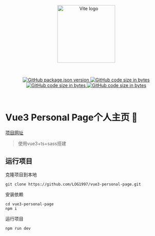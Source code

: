 <p align="center">
  <a href="https://24years.top" target="_blank" rel="noopener noreferrer">
    <img width="180" src="https://raw.githubusercontent.com/LOG1997/vue3-personal-page/8914ba40f69972a3518f25e03d40c6767ccb1424/src/assets/images/ReadmeLogo.svg" alt="Vite logo">
  </a>
</p>
<br/>
<p align="center">
<a href="https://github.com/LOG1997/vue3-personal-page">
<img alt="GitHub package.json version" src="https://img.shields.io/github/package-json/v/log1997/vue3-personal-page?style=flat-square">
</a>
<a href="https://github.com/LOG1997/vue3-personal-page">
<img alt="GitHub code size in bytes" src="https://img.shields.io/github/languages/code-size/log1997/vue3-personal-page?style=flat-square">
</a>
<a href="https://github.com/LOG1997/vue3-personal-page">
<img alt="GitHub code size in bytes" src="https://img.shields.io/static/v1?label=vue&message=3.2.37&color=brightgreen&style=flat-square">
</a>
<a href="https://cn.vitejs.dev/">
<img alt="GitHub code size in bytes" src="https://img.shields.io/static/v1?label=vite&message=3.1.0&color=blueviolet&style=flat-square">
</a>
</p>
<br/>

# Vue3 Personal Page个人主页 🦓

[项目网址](https://24years.top)
> 使用vue3+ts+sass搭建

## 运行项目
克隆项目到本地
```
git clone https://github.com/LOG1997/vue3-personal-page.git
```
安装依赖
```
cd vue3-personal-page
npm i
```
运行项目
```
npm run dev
```